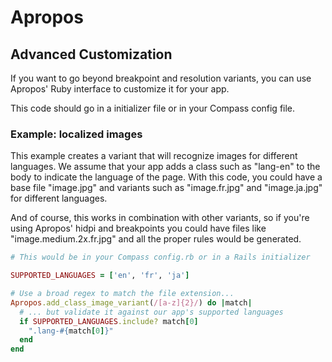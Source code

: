 # Apropos

## Advanced Customization

If you want to go beyond breakpoint and resolution variants, you can use Apropos' Ruby interface to customize it for your app.

This code should go in a initializer file or in your Compass config file.

### Example: localized images

This example creates a variant that will recognize images for different languages. We assume that your app adds a class such as "lang-en" to the body to indicate the language of the page. With this code, you could have a base file "image.jpg" and variants such as "image.fr.jpg" and "image.ja.jpg" for different languages.

And of course, this works in combination with other variants, so if you're using Apropos' hidpi and breakpoints you could have files like "image.medium.2x.fr.jpg" and all the proper rules would be generated.

```ruby
# This would be in your Compass config.rb or in a Rails initializer

SUPPORTED_LANGUAGES = ['en', 'fr', 'ja']

# Use a broad regex to match the file extension...
Apropos.add_class_image_variant(/[a-z]{2}/) do |match|
  # ... but validate it against our app's supported languages
  if SUPPORTED_LANGUAGES.include? match[0]
    ".lang-#{match[0]}"
  end
end
```

